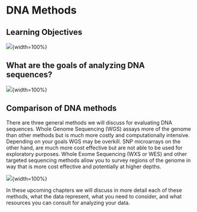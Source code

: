


# DNA Methods

## Learning Objectives

![](resources/images/06-DNA_files/figure-docx//1YwxXy2rnUgbx_7B7ENH9wpDX-j6JpJz6lGVzOkjo0qY_g12890ae15d7_0_71.png){width=100%}

## What are the goals of analyzing DNA sequences?

![](resources/images/06-DNA_files/figure-docx//1YwxXy2rnUgbx_7B7ENH9wpDX-j6JpJz6lGVzOkjo0qY_g12890ae15d7_0_71.png){width=100%}

## Comparison of DNA methods

There are three general methods we will discuss for evaluating DNA sequences. Whole Genome Sequencing (WGS) assays more of the genome than other methods but is much more costly and computationally intensive. Depending on your goals WGS may be overkill. SNP microarrays on the other hand, are much more cost effective but are not able to be used for exploratory purposes. Whole Exome Sequencing (WXS or WES) and other targeted sequencing methods allow you to survey regions of the genome in way that is more cost effective and potentially at higher depths.

![](resources/images/06-DNA_files/figure-docx//1YwxXy2rnUgbx_7B7ENH9wpDX-j6JpJz6lGVzOkjo0qY_g13438a9a5b2_0_6.png){width=100%}

In these upcoming chapters we will discuss in more detail each of these methods, what the data represent, what you need to consider, and what resources you can consult for analyzing your data. 
